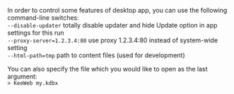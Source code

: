 In order to control some features of desktop app, you can use the following command-line switches:  
`--disable-updater` totally disable updater and hide Update option in app settings for this run  
`--proxy-server=1.2.3.4:80` use proxy 1.2.3.4:80 instead of system-wide setting  
`--html-path=tmp` path to content files (used for development)  

You can also specify the file which you would like to open as the last argument:  
`> KeeWeb my.kdbx`